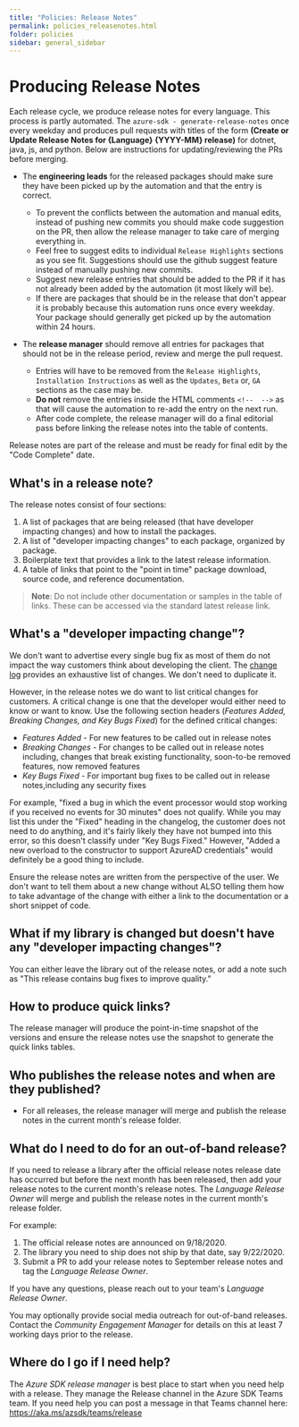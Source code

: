 ```yaml
---
title: "Policies: Release Notes"
permalink: policies_releasenotes.html
folder: policies
sidebar: general_sidebar
---
```


# Producing Release Notes

Each release cycle, we produce release notes for every language. This process is partly automated. The `azure-sdk - generate-release-notes` once every weekday and produces pull requests with titles of the form **(Create or Update Release Notes for {Language} {YYYY-MM} release)** for dotnet, java, js, and python. Below are instructions for updating/reviewing the PRs before merging.

- The **engineering leads** for the released packages should make sure they have been picked up by the automation and that the entry is correct.
  - To prevent the conflicts between the automation and manual edits, instead of pushing new commits you should make code suggestion on the PR, then allow the release manager to take care of merging everything in.
  - Feel free to suggest edits to individual `Release Highlights` sections as you see fit. Suggestions should use the github suggest feature instead of manually pushing new commits. 
  - Suggest new release entries that should be added to the PR if it has not already been added by the automation (it most likely will be). 
  - If there are packages that should be in the release that don't appear it is probably because this automation runs once every weekday. Your package should generally get picked up by the automation within 24 hours.

- The **release manager** should remove all entries for packages that should not be in the release period, review and merge the pull request.
  - Entries will have to be removed from the `Release Highlights`, `Installation Instructions` as well as the `Updates`, `Beta` or, `GA` sections as the case may be. 
  -  **Do not** remove the entries inside the HTML comments `<!--  -->` as that will cause the automation to re-add the entry on the next run. 
  - After code complete, the release manager will do a final editorial pass before linking the release notes into the table of contents.

Release notes are part of the release and must be ready for final edit by the "Code Complete" date.

## What's in a release note?

The release notes consist of four sections:

1. A list of packages that are being released (that have developer impacting changes) and how to install the packages.
2. A list of "developer impacting changes" to each package, organized by package.
3. Boilerplate text that provides a link to the latest release information.
4. A table of links that point to the "point in time" package download, source code, and reference documentation.

> **Note**: Do not include other documentation or samples in the table of links.  These can be accessed via the standard latest release link.

## What's a "developer impacting change"?

We don't want to advertise every single bug fix as most of them do not impact the way customers think about developing the client.  The [change log](https://azure.github.io/azure-sdk/policies_releases.html#change-logs) provides an exhaustive list of changes.  We don't need to duplicate it.

However, in the release notes we do want to list critical changes for customers. A critical change is one that the developer would either need to know or want to know. Use the following section headers (*Features Added, Breaking Changes, and Key Bugs Fixed*) for the defined critical changes:

* *Features Added* - For new features to be called out in release notes
* *Breaking Changes* - For changes to be called out in release notes including, changes that break existing functionality, soon-to-be removed features, now removed features
* *Key Bugs Fixed* - For important bug fixes to be called out in release notes,including any security fixes

For example, "fixed a bug in which the event processor would stop working if you received no events for 30 minutes" does not qualify.  While you may list this under the "Fixed" heading in the changelog, the customer does not need to do anything, and it's fairly likely they have not bumped into this error, so this doesn't classify under "Key Bugs Fixed."  However, "Added a new overload to the constructor to support AzureAD credentials" would definitely be a good thing to include.

Ensure the release notes are written from the perspective of the user.   We don't want to tell them about a new change without ALSO telling them how to take advantage of the change with either a link to the documentation or a short snippet of code.

## What if my library is changed but doesn't have any "developer impacting changes"?

You can either leave the library out of the release notes, or add a note such as "This release contains bug fixes to improve quality."

## How to produce quick links?

The release manager will produce the point-in-time snapshot of the versions and ensure the release notes use the snapshot to generate the quick links tables.

## Who publishes the release notes and when are they published?

* For all releases, the release manager will merge and publish the release notes in the current month's release folder.

## What do I need to do for an out-of-band release?

If you need to release a library after the official release notes release date has occurred but before the next month has been released, then add your release notes to the current month's release notes. The _Language Release Owner_ will merge and publish the release notes in the current month's release folder.

For example:
1. The official release notes are announced on 9/18/2020.
1. The library you need to ship does not ship by that date, say 9/22/2020.
1. Submit a PR to add your release notes to September release notes and tag the _Language Release Owner_.

If you have any questions, please reach out to your team's _Language Release Owner_.

You may optionally provide social media outreach for out-of-band releases.  Contact the _Community Engagement Manager_ for details on this at least 7 working days prior to the release.

## Where do I go if I need help?

The _Azure SDK release manager_ is best place to start when you need help with a release. They manage the Release channel in the Azure SDK Teams team.  If you need help you can post a message in that Teams channel here: <https://aka.ms/azsdk/teams/release>
